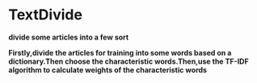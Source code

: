 # TextDivide
**divide some articles into a few sort**  
  
**Firstly,divide the articles for training into some words based on a dictionary.Then choose the characteristic words.Then,use the TF-IDF algorithm to calculate weights of the characteristic words**
